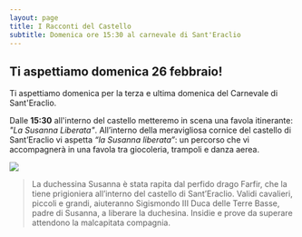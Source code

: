 ```yaml
---
layout: page
title: I Racconti del Castello
subtitle: Domenica ore 15:30 al carnevale di Sant'Eraclio
---
```


## Ti aspettiamo domenica 26 febbraio!

Ti aspettiamo domenica per la terza e ultima domenica del Carnevale di Sant'Eraclio.

Dalle **15:30** all'interno del castello metteremo in scena una favola itinerante: *"La Susanna Liberata"*.
All’interno della meravigliosa cornice del castello di Sant’Eraclio vi aspetta *“la Susanna liberata”*: un percorso che vi accompagnerà in una favola tra giocoleria, trampoli e danza aerea.

<div class="row"><div class="col-sm-12"><img src="{{ site.baseurl }}/img/carnevale_2017_foto_1.jpg" /></div></div>


> La duchessina Susanna è stata rapita dal perfido drago Farfir, che la tiene prigioniera all’interno del castello di Sant’Eraclio. Validi cavalieri, piccoli e grandi, aiuteranno Sigismondo III Duca delle Terre Basse, padre di Susanna, a liberare la duchesina. Insidie e prove da superare attendono la malcapitata compagnia.

